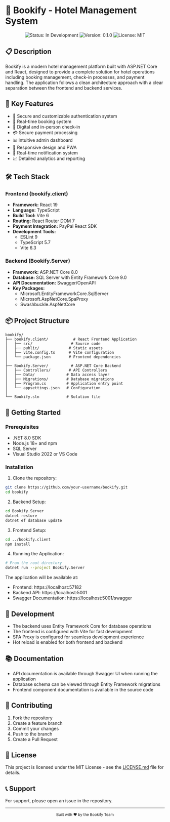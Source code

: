 # 🏨 Bookify - Hotel Management System

<div align="center">
  <img src="https://img.shields.io/badge/Status-In%20Development-blue" alt="Status: In Development"/>
  <img src="https://img.shields.io/badge/Version-0.1.0-green" alt="Version: 0.1.0"/>
  <img src="https://img.shields.io/badge/License-MIT-yellow" alt="License: MIT"/>
</div>

## 📋 Description

Bookify is a modern hotel management platform built with ASP.NET Core and React, designed to provide a complete solution for hotel operations including booking management, check-in processes, and payment handling. The application follows a clean architecture approach with a clear separation between the frontend and backend services.

## 🚀 Key Features

- 🔐 Secure and customizable authentication system
- 📅 Real-time booking system
- 📱 Digital and in-person check-in
- 💳 Secure payment processing
- 📊 Intuitive admin dashboard
- 📱 Responsive design and PWA
- 🔔 Real-time notification system
- 📈 Detailed analytics and reporting

## 🛠 Tech Stack

### Frontend (bookify.client)
- **Framework:** React 19
- **Language:** TypeScript
- **Build Tool:** Vite 6
- **Routing:** React Router DOM 7
- **Payment Integration:** PayPal React SDK
- **Development Tools:**
  - ESLint 9
  - TypeScript 5.7
  - Vite 6.3

### Backend (Bookify.Server)
- **Framework:** ASP.NET Core 8.0
- **Database:** SQL Server with Entity Framework Core 9.0
- **API Documentation:** Swagger/OpenAPI
- **Key Packages:**
  - Microsoft.EntityFrameworkCore.SqlServer
  - Microsoft.AspNetCore.SpaProxy
  - Swashbuckle.AspNetCore

## 📦 Project Structure

```
bookify/
├── bookify.client/           # React Frontend Application
│   ├── src/                 # Source code
│   ├── public/             # Static assets
│   ├── vite.config.ts      # Vite configuration
│   └── package.json        # Frontend dependencies
│
├── Bookify.Server/          # ASP.NET Core Backend
│   ├── Controllers/        # API Controllers
│   ├── Data/              # Data access layer
│   ├── Migrations/        # Database migrations
│   ├── Program.cs         # Application entry point
│   └── appsettings.json   # Configuration
│
└── Bookify.sln            # Solution file
```

## 🚀 Getting Started

### Prerequisites
- .NET 8.0 SDK
- Node.js 18+ and npm
- SQL Server
- Visual Studio 2022 or VS Code

### Installation

1. Clone the repository:
```bash
git clone https://github.com/your-username/bookify.git
cd bookify
```

2. Backend Setup:
```bash
cd Bookify.Server
dotnet restore
dotnet ef database update
```

3. Frontend Setup:
```bash
cd ../bookify.client
npm install
```

4. Running the Application:
```bash
# From the root directory
dotnet run --project Bookify.Server
```

The application will be available at:
- Frontend: https://localhost:57182
- Backend API: https://localhost:5001
- Swagger Documentation: https://localhost:5001/swagger

## 🧪 Development

- The backend uses Entity Framework Core for database operations
- The frontend is configured with Vite for fast development
- SPA Proxy is configured for seamless development experience
- Hot reload is enabled for both frontend and backend

## 📚 Documentation

- API documentation is available through Swagger UI when running the application
- Database schema can be viewed through Entity Framework migrations
- Frontend component documentation is available in the source code

## 🤝 Contributing

1. Fork the repository
2. Create a feature branch
3. Commit your changes
4. Push to the branch
5. Create a Pull Request

## 📄 License

This project is licensed under the MIT License - see the [LICENSE.md](LICENSE.md) file for details.

## 📞 Support

For support, please open an issue in the repository.

---

<div align="center">
  <sub>Built with ❤️ by the Bookify Team</sub>
</div> 